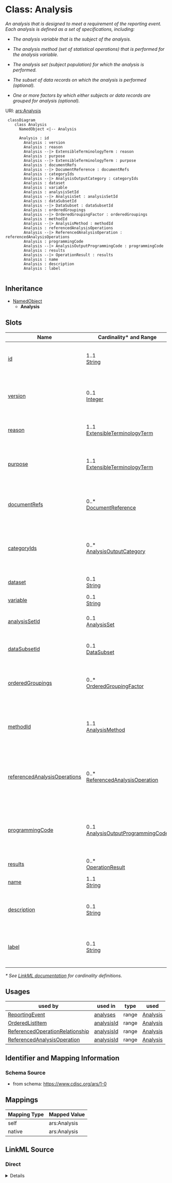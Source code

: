# Class: Analysis

_An analysis that is designed to meet a requirement of the reporting event. Each analysis is defined as a set of specifications, including:_

* _The analysis variable that is the subject of the analysis._

* _The analysis method (set of statistical operations) that is performed for the analysis variable._

* _The analysis set (subject population) for which the analysis is performed._

* _The subset of data records on which the analysis is performed (optional)._

* _One or more factors by which either subjects or data records are grouped for analysis (optional)._




URI: [ars:Analysis](https://www.cdisc.org/ars/1-0/Analysis)




```mermaid
 classDiagram
    class Analysis
      NamedObject <|-- Analysis

      Analysis : id
        Analysis : version
        Analysis : reason
        Analysis --|> ExtensibleTerminologyTerm : reason
        Analysis : purpose
        Analysis --|> ExtensibleTerminologyTerm : purpose
        Analysis : documentRefs
        Analysis --|> DocumentReference : documentRefs
        Analysis : categoryIds
        Analysis --|> AnalysisOutputCategory : categoryIds
        Analysis : dataset
        Analysis : variable
        Analysis : analysisSetId
        Analysis --|> AnalysisSet : analysisSetId
        Analysis : dataSubsetId
        Analysis --|> DataSubset : dataSubsetId
        Analysis : orderedGroupings
        Analysis --|> OrderedGroupingFactor : orderedGroupings
        Analysis : methodId
        Analysis --|> AnalysisMethod : methodId
        Analysis : referencedAnalysisOperations
        Analysis --|> ReferencedAnalysisOperation : referencedAnalysisOperations
        Analysis : programmingCode
        Analysis --|> AnalysisOutputProgrammingCode : programmingCode
        Analysis : results
        Analysis --|> OperationResult : results
        Analysis : name
        Analysis : description
        Analysis : label
        
```




## Inheritance
* [NamedObject](NamedObject.md)
    * **Analysis**



## Slots

| Name | Cardinality* and Range | Description | Inheritance |
| ---  | --- | --- | --- |
| [id](id.md) | 1..1 <br/> [String](String.md) | The assigned identifying value for the instance of the class | direct |
| [version](version.md) | 0..1 <br/> [Integer](Integer.md) | An ordinal indicating the version of the identified instance of the class | direct |
| [reason](reason.md) | 1..1 <br/> [ExtensibleTerminologyTerm](ExtensibleTerminologyTerm.md) | The rationale for performing this analysis | direct |
| [purpose](purpose.md) | 1..1 <br/> [ExtensibleTerminologyTerm](ExtensibleTerminologyTerm.md) | The purpose of the analysis within the body of evidence (e | direct |
| [documentRefs](documentRefs.md) | 0..* <br/> [DocumentReference](DocumentReference.md) | References to external documents containing additional information | direct |
| [categoryIds](categoryIds.md) | 0..* <br/> [AnalysisOutputCategory](AnalysisOutputCategory.md) | References to any implementer-defined categories that apply to the analysis | direct |
| [dataset](dataset.md) | 0..1 <br/> [String](String.md) | The name of the analysis dataset | direct |
| [variable](variable.md) | 0..1 <br/> [String](String.md) | The name of the variable | direct |
| [analysisSetId](analysisSetId.md) | 0..1 <br/> [AnalysisSet](AnalysisSet.md) | The identifier of the referenced analysis set | direct |
| [dataSubsetId](dataSubsetId.md) | 0..1 <br/> [DataSubset](DataSubset.md) | The identifier of the referenced data subset | direct |
| [orderedGroupings](orderedGroupings.md) | 0..* <br/> [OrderedGroupingFactor](OrderedGroupingFactor.md) | An ordered list of grouping factors used in the analysis | direct |
| [methodId](methodId.md) | 1..1 <br/> [AnalysisMethod](AnalysisMethod.md) | A reference to the set of one or more statistical operations performed for th... | direct |
| [referencedAnalysisOperations](referencedAnalysisOperations.md) | 0..* <br/> [ReferencedAnalysisOperation](ReferencedAnalysisOperation.md) | Indications of which analysis contains the results for each referenced operat... | direct |
| [programmingCode](programmingCode.md) | 0..1 <br/> [AnalysisOutputProgrammingCode](AnalysisOutputProgrammingCode.md) | Programming statements and/or a reference to the program used to perform the ... | direct |
| [results](results.md) | 0..* <br/> [OperationResult](OperationResult.md) | The results of the analysis | direct |
| [name](name.md) | 1..1 <br/> [String](String.md) | The name for the instance of the class | [NamedObject](NamedObject.md) |
| [description](description.md) | 0..1 <br/> [String](String.md) | A textual description of the instance of the class | [NamedObject](NamedObject.md) |
| [label](label.md) | 0..1 <br/> [String](String.md) | A short informative description that may be used for display | [NamedObject](NamedObject.md) |

_* See [LinkML documentation](https://linkml.io/linkml/schemas/slots.html#slot-cardinality) for cardinality definitions._




## Usages

| used by | used in | type | used |
| ---  | --- | --- | --- |
| [ReportingEvent](ReportingEvent.md) | [analyses](analyses.md) | range | [Analysis](Analysis.md) |
| [OrderedListItem](OrderedListItem.md) | [analysisId](analysisId.md) | range | [Analysis](Analysis.md) |
| [ReferencedOperationRelationship](ReferencedOperationRelationship.md) | [analysisId](analysisId.md) | range | [Analysis](Analysis.md) |
| [ReferencedAnalysisOperation](ReferencedAnalysisOperation.md) | [analysisId](analysisId.md) | range | [Analysis](Analysis.md) |






## Identifier and Mapping Information







### Schema Source


* from schema: https://www.cdisc.org/ars/1-0





## Mappings

| Mapping Type | Mapped Value |
| ---  | ---  |
| self | ars:Analysis |
| native | ars:Analysis |





## LinkML Source

<!-- TODO: investigate https://stackoverflow.com/questions/37606292/how-to-create-tabbed-code-blocks-in-mkdocs-or-sphinx -->

### Direct

<details>
```yaml
name: Analysis
description: 'An analysis that is designed to meet a requirement of the reporting
  event. Each analysis is defined as a set of specifications, including:

  * The analysis variable that is the subject of the analysis.

  * The analysis method (set of statistical operations) that is performed for the
  analysis variable.

  * The analysis set (subject population) for which the analysis is performed.

  * The subset of data records on which the analysis is performed (optional).

  * One or more factors by which either subjects or data records are grouped for analysis
  (optional).'
from_schema: https://www.cdisc.org/ars/1-0
rank: 1000
is_a: NamedObject
slots:
- id
- version
- reason
- purpose
- documentRefs
- categoryIds
- dataset
- variable
- analysisSetId
- dataSubsetId
- orderedGroupings
- methodId
- referencedAnalysisOperations
- programmingCode
- results
slot_usage:
  categoryIds:
    name: categoryIds
    description: References to any implementer-defined categories that apply to the
      analysis.
    domain_of:
    - Analysis
    - Output
  programmingCode:
    name: programmingCode
    description: Programming statements and/or a reference to the program used to
      perform the specific analysis.
    domain_of:
    - Analysis
    - Output

```
</details>

### Induced

<details>
```yaml
name: Analysis
description: 'An analysis that is designed to meet a requirement of the reporting
  event. Each analysis is defined as a set of specifications, including:

  * The analysis variable that is the subject of the analysis.

  * The analysis method (set of statistical operations) that is performed for the
  analysis variable.

  * The analysis set (subject population) for which the analysis is performed.

  * The subset of data records on which the analysis is performed (optional).

  * One or more factors by which either subjects or data records are grouped for analysis
  (optional).'
from_schema: https://www.cdisc.org/ars/1-0
rank: 1000
is_a: NamedObject
slot_usage:
  categoryIds:
    name: categoryIds
    description: References to any implementer-defined categories that apply to the
      analysis.
    domain_of:
    - Analysis
    - Output
  programmingCode:
    name: programmingCode
    description: Programming statements and/or a reference to the program used to
      perform the specific analysis.
    domain_of:
    - Analysis
    - Output
attributes:
  id:
    name: id
    description: The assigned identifying value for the instance of the class.
    from_schema: https://www.cdisc.org/ars/1-0
    rank: 1000
    identifier: true
    alias: id
    owner: Analysis
    domain_of:
    - ReportingEvent
    - ReferenceDocument
    - TerminologyExtension
    - SponsorTerm
    - AnalysisOutputCategorization
    - AnalysisOutputCategory
    - AnalysisSet
    - DataSubset
    - GroupingFactor
    - Group
    - AnalysisMethod
    - Operation
    - ReferencedOperationRelationship
    - Analysis
    - DisplaySubSection
    - Output
    - OutputDisplay
    range: string
    required: true
  version:
    name: version
    description: An ordinal indicating the version of the identified instance of the
      class.
    from_schema: https://www.cdisc.org/ars/1-0
    rank: 1000
    alias: version
    owner: Analysis
    domain_of:
    - ReportingEvent
    - Analysis
    - Output
    - OutputDisplay
    range: integer
  reason:
    name: reason
    description: The rationale for performing this analysis. It indicates when the
      analysis was planned.
    from_schema: https://www.cdisc.org/ars/1-0
    rank: 1000
    alias: reason
    owner: Analysis
    domain_of:
    - Analysis
    range: ExtensibleTerminologyTerm
    required: true
    any_of:
    - range: AnalysisReason
    - range: SponsorAnalysisReason
  purpose:
    name: purpose
    description: The purpose of the analysis within the body of evidence (e.g., section
      in the clinical study report).
    from_schema: https://www.cdisc.org/ars/1-0
    rank: 1000
    alias: purpose
    owner: Analysis
    domain_of:
    - Analysis
    range: ExtensibleTerminologyTerm
    required: true
    any_of:
    - range: AnalysisPurpose
    - range: SponsorAnalysisPurpose
  documentRefs:
    name: documentRefs
    description: References to external documents containing additional information.
    from_schema: https://www.cdisc.org/ars/1-0
    rank: 1000
    multivalued: true
    alias: documentRefs
    owner: Analysis
    domain_of:
    - AnalysisMethod
    - Analysis
    - Output
    range: DocumentReference
    inlined: true
    inlined_as_list: true
  categoryIds:
    name: categoryIds
    description: References to any implementer-defined categories that apply to the
      analysis.
    from_schema: https://www.cdisc.org/ars/1-0
    rank: 1000
    multivalued: true
    alias: categoryIds
    owner: Analysis
    domain_of:
    - Analysis
    - Output
    range: AnalysisOutputCategory
    required: false
    inlined: false
  dataset:
    name: dataset
    description: The name of the analysis dataset.
    from_schema: https://www.cdisc.org/ars/1-0
    rank: 1000
    alias: dataset
    owner: Analysis
    domain_of:
    - WhereClauseCondition
    - Analysis
    range: string
  variable:
    name: variable
    description: The name of the variable.
    from_schema: https://www.cdisc.org/ars/1-0
    rank: 1000
    alias: variable
    owner: Analysis
    domain_of:
    - WhereClauseCondition
    - Analysis
    range: string
  analysisSetId:
    name: analysisSetId
    description: The identifier of the referenced analysis set.
    from_schema: https://www.cdisc.org/ars/1-0
    rank: 1000
    multivalued: false
    alias: analysisSetId
    owner: Analysis
    domain_of:
    - Analysis
    range: AnalysisSet
    inlined: false
  dataSubsetId:
    name: dataSubsetId
    description: The identifier of the referenced data subset.
    from_schema: https://www.cdisc.org/ars/1-0
    rank: 1000
    alias: dataSubsetId
    owner: Analysis
    domain_of:
    - Analysis
    range: DataSubset
    inlined: false
  orderedGroupings:
    name: orderedGroupings
    description: An ordered list of grouping factors used in the analysis.
    from_schema: https://www.cdisc.org/ars/1-0
    rank: 1000
    multivalued: true
    list_elements_ordered: true
    alias: orderedGroupings
    owner: Analysis
    domain_of:
    - Analysis
    range: OrderedGroupingFactor
    inlined: true
    inlined_as_list: true
  methodId:
    name: methodId
    description: A reference to the set of one or more statistical operations performed
      for the analysis.
    from_schema: https://www.cdisc.org/ars/1-0
    rank: 1000
    alias: methodId
    owner: Analysis
    domain_of:
    - Analysis
    range: AnalysisMethod
    required: true
    inlined: false
  referencedAnalysisOperations:
    name: referencedAnalysisOperations
    description: Indications of which analysis contains the results for each referenced
      operation.
    from_schema: https://www.cdisc.org/ars/1-0
    rank: 1000
    multivalued: true
    alias: referencedAnalysisOperations
    owner: Analysis
    domain_of:
    - Analysis
    range: ReferencedAnalysisOperation
    inlined: true
    inlined_as_list: true
  programmingCode:
    name: programmingCode
    description: Programming statements and/or a reference to the program used to
      perform the specific analysis.
    from_schema: https://www.cdisc.org/ars/1-0
    rank: 1000
    alias: programmingCode
    owner: Analysis
    domain_of:
    - Analysis
    - Output
    range: AnalysisOutputProgrammingCode
  results:
    name: results
    description: The results of the analysis.
    from_schema: https://www.cdisc.org/ars/1-0
    rank: 1000
    multivalued: true
    alias: results
    owner: Analysis
    domain_of:
    - Analysis
    range: OperationResult
    inlined: true
    inlined_as_list: true
  name:
    name: name
    description: The name for the instance of the class.
    from_schema: https://www.cdisc.org/ars/1-0
    rank: 1000
    alias: name
    owner: Analysis
    domain_of:
    - NamedObject
    range: string
    required: true
  description:
    name: description
    description: A textual description of the instance of the class.
    from_schema: https://www.cdisc.org/ars/1-0
    rank: 1000
    alias: description
    owner: Analysis
    domain_of:
    - NamedObject
    - SponsorTerm
    - ReferencedOperationRelationship
    range: string
  label:
    name: label
    description: A short informative description that may be used for display.
    from_schema: https://www.cdisc.org/ars/1-0
    rank: 1000
    alias: label
    owner: Analysis
    domain_of:
    - NamedObject
    - AnalysisOutputCategorization
    - AnalysisOutputCategory
    - AnalysisSet
    - DataSubset
    - GroupingFactor
    - Group
    - PageRef
    range: string

```
</details>